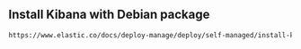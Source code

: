 

## Install Kibana with Debian package
```bash
https://www.elastic.co/docs/deploy-manage/deploy/self-managed/install-kibana-with-debian-package
```
